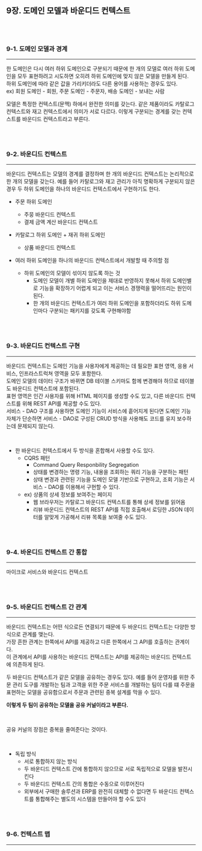 ## 9장. 도메인 모델과 바운디드 컨텍스트 

<br>
<br>

### 9-1. 도메인 모델과 경계
***
한 도메인은 다시 여러 하위 도메인으로 구분되기 때문에 한 개의 모델로 여러 하위 도메인을 모두 표현하려고 시도하면 오히려 하위 도메인에 맞지 않은 모델을 만들게 된다.    
하위 도메인에 따라 같은 값을 가리키더라도 다른 용어를 사용하는 경우도 있다.   
ex) 회원 도메인 - 회원, 주문 도메인 - 주문자, 배송 도메인 - 보내는 사람   
   
   모델은 특정한 컨텍스트(문맥) 하에서 완전한 의미를 갖는다. 같은 제품이라도 카탈로그 컨텍스트와 재고 컨텍스트에서 의미가 서로 다르다. 이렇게 구분되는 경계를 갖는 컨텍스트를 바운디드 컨텍스트라고 부른다.

<br>
<br>

### 9-2. 바운디드 컨텍스트
***
바운디드 컨텍스트는 모델의 경계를 결정하며 한 개의 바운디드 컨텍스트는 논리적으로 한 개의 모델을 갖는다. 예를 들어 카탈로그와 재고 관리가 아직 명확하게 구분되지 않은 경우 두 하위 도메인을 하나의 바운디드 컨텍스트에서 구현하기도 한다.   
  


- 주문 하위 도메인
  - 주뭉 바운디드 컨텍스트
  - 결제 금액 계산 바운디드 컨텍스트

- 카탈로그 하위 도메인 + 재귀 하위 도메인
  - 상품 바운디드 컨텍스트


  
- 여러 하위 도메인을 하나의 바운디드 컨텍스트에서 개발할 때 주의할 점
  - 하위 도메인의 모델이 섞이지 않도록 하는 것
    - 도메인 모델이 개별 하위 도메인을 제대로 반영하지 못해서 하위 도메인별로 기능을 확장하기 어렵게 되고 이는 서비스 경쟁력을 떨어뜨리는 원인이 된다. 
    - 한 개의 바운디드 컨텍스트가 여러 하위 도메인을 포함하더라도 하위 도메인마다 구분되는 패키지를 갖도록 구현해야함


<br>
<br>


### 9-3. 바운디드 컨텍스트 구현
***
바운디드 컨텍스트는 도메인 기능을 사용자에게 제공하는 데 필요한 표현 영역, 응용 서비스, 인프라스트럭쳐 영역을 모두 포함한다.   
도메인 모델의 데이터 구조가 바뀌면 DB 테이블 스키마도 함께 변경해야 하므로 테이블도 바운디드 컨텍스트에 포함된다.   
표현 영역은 인간 사용자를 위해 HTML 페이지를 생성할 수도 있고, 다른 바운디드 컨텍스트를 위해 REST API를 제공할 수도 있다.   
서비스 - DAO 구조를 사용하면 도메인 기능이 서비스에 흩어지게 된다면 도메인 기능 자체가 단순하면 서비스 - DAO로 구성된 CRUD 방식을 사용해도 코드를 유지 보수하는데 문제되지 않는다. 

<br>

- 한 바운디드 컨텍스트에서 두 방식을 혼합해서 사용할 수도 있다.
  - CQRS 패턴
    - Command Query Responbility Segregation
    - 상태를 변경하는 명령 기능, 내용을 조회하는 쿼리 기능을 구분하는 패턴
    - 상태 변경과 관련된 기능을 도메인 모델 기반으로 구현하고, 조회 기능은 서비스 -  DAO를 이용해서 구현할 수 있다. 
  - ex) 상품의 상세 정보를 보여주는 페이지
    - 웹 브라우저는 카탈로그 바운디드 컨텍스트를 통해 상세 정보를 읽어옴
    - 리뷰 바운디드 컨텍스트의 REST API를 직접 호출해서 로딩한 JSON 데이터를 알맞게 가공해서 리뷰 목록을 보여줄 수도 있다. 
  

<br>
<br>

### 9-4. 바운디드 컨텍스트 간 통합
***
마이크로 서비스와 바운디드 컨텍스트


<br>
<br>


### 9-5. 바운디드 컨텍스트 간 관계
***
바운디드 컨텍스트는 어떤 식으로든 연결되기 때문에 두 바운디드 컨텍스트는 다양한 방식으로 관계를 맺는다.   
가장 흔한 관계는 한쪽에서 API를 제공하고 다른 한쪽에서 그 API를 호출하는 관계이다.  
이 관계에서 API를 사용하는 바운디드 컨텍스트는 API를 제공하는 바운디드 컨텍스트에 의존하게 된다. 

  
두 바운디드 컨텍스트가 같은 모델을 공유하는 경우도 있다. 예를 들어 운영자를 위한 주문 관리 도구를 개발하는 팀과 고객을 위한 주문 서비스를 개발하는 팀이 다를 떄 주문을 표현하는 모델을 공유함으로서 주문과 관련된 중복 설계를 막을 수 있다.  

__이렇게 두 팀이 공유하는 모델을 공유 커널이라고 부른다.__

<br>

공유 커널의 장점은 중복을 줄여준다는 것이다.   

<br>

- 독립 방식
  - 서로 통합하지 않는 방식
  - 두 바운디드 컨텍스트 간에 통합하지 않으므로 서로 독립적으로 모델을 발전시킨다
  - 두 바운디드 컨텍스트 간의 통합은 수동으로 이루어진다
  - 외부에서 구매한 솔루션과 ERP를 완전히 대체할 수 없다면 두 바운디드 컨텍스트를 통합해주는 별도의 시스템을 만들어야 할 수도 있다


<br>
<br>



### 9-6. 컨텍스트 맵
***

  

<br>
<br>
